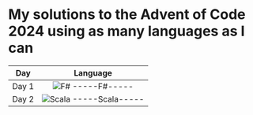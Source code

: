 # My solutions to the Advent of Code 2024 using as many languages as I can


| Day  | Language |
|:---:|:---:|
| Day 1  | ![F#](https://cdn.jsdelivr.net/gh/devicons/devicon/icons/fsharp/fsharp-original.svg) -----F#----- |
| Day 2  | ![Scala](https://cdn.jsdelivr.net/gh/devicons/devicon/icons/scala/scala-original.svg) -----Scala----- |




